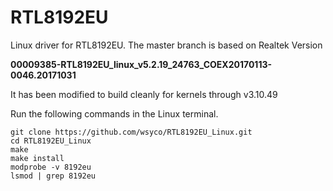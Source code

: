 # RTL8192EU

Linux driver for RTL8192EU. The master branch is based on Realtek Version

**00009385-RTL8192EU_linux_v5.2.19_24763_COEX20170113-0046.20171031**

It has been modified to build cleanly for kernels through v3.10.49

Run the following commands in the Linux terminal.

```shell
git clone https://github.com/wsyco/RTL8192EU_Linux.git
cd RTL8192EU_Linux
make
make install
modprobe -v 8192eu
lsmod | grep 8192eu
```

